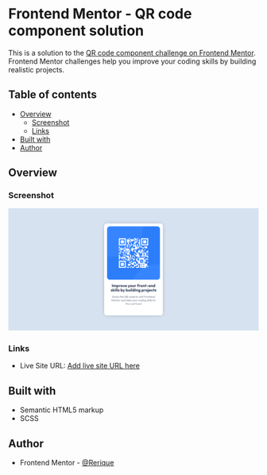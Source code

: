 # Frontend Mentor - QR code component solution

This is a solution to the [QR code component challenge on Frontend Mentor](https://www.frontendmentor.io/challenges/qr-code-component-iux_sIO_H). Frontend Mentor challenges help you improve your coding skills by building realistic projects.

## Table of contents

- [Overview](#overview)
  - [Screenshot](#screenshot)
  - [Links](#links)
- [Built with](#built-with)
- [Author](#author)

## Overview

### Screenshot

![QR Code Component Screenshot](./images/qr-code-screenshot.png)

### Links

- Live Site URL: [Add live site URL here](https://your-live-site-url.com)

## Built with

- Semantic HTML5 markup
- SCSS

## Author

- Frontend Mentor - [@Rerique](https://www.frontendmentor.io/profile/Rerique)
